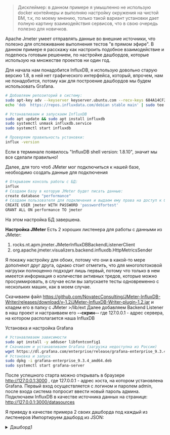 > Дисклеймер: в данном примере я умышленно не использую docker контейнеры и выполняю настройку окружения на чистой ВМ, т.к, по моему мнению, только такой вариант установки дает полную картину взаимодействия сервисов, что в свою очередь полезно для новичков.

Apache Jmeter умеет отправлять данные во внешние источники, что полезно для отслеживание выполнения тестов "в прямом эфире". В данном примере я расскажу как настроить подобное взаимодействие и поделюсь готовым решением, по настройке дашбордов, которые использую на множестве проектов ни один год.

Для начала нам понадобится InfluxDB, я использую довольно старую версию 1.8, в ней нет графического интерфейса, который, впрочем, нам не понадобится, потому как для построение дашбордов мы будем использовать Grafana.

```bash
# Добавляем репозиторий в систему:
sudo apt-key adv --keyserver keyserver.ubuntu.com --recv-keys 684A14CF2582E0C5
echo 'deb  https://repos.influxdata.com/debian stable main' | sudo tee /etc/apt/sources.list.d/influxdata.list
```
```bash
# Устанавливаем и запускаем InfluxDB
sudo apt update && sudo apt install influxdb
sudo systemctl unmask influxdb.service
sudo systemctl start influxdb
```
```bash
# Проверяем правильность установки:
influx -version
```
Если в терминале появилось  "InfluxDB shell version: 1.8.10", значит мы все сделали правильно!

Далее, для того чтоб JMeter мог подключиться к нашей базе, необходимо создать данные для подключения
```bash
# Открываем консоль работы с БД:
influx
# Создаем базу в которую JMeter будет писать данные:
create database "performance"
# Создаем пользователя для подключения и выдаем ему права на доступ к базе:
CREATE USER jmeter WITH PASSWORD 'passwordfortest'
GRANT ALL ON performance TO jmeter 
```
На этом настройка БД завершена. 

**Настройка JMeter**
Есть 2 хороших листенера для работы с данными из JMeter:
1. rocks.nt.apm.jmeter.JMeterInfluxDBBackendListenerClient 
2. org.apache.jmeter.visualizers.backend.influxdb.HttpMetricsSender

Я покажу настройку для обоих, потому что они в какой-то мере дополняют друг друга, однако стоит отметить, что для многопотоковой нагрузки полноценно подходит лишь первый, потому что только в нем имеется информация о количестве активных тредов, которые можно просуммировать, в случае если вы запускаете тесты одновременно с нескольких машин, как в моем случае.

Скачиваем файл https://github.com/NovatecConsulting/JMeter-InfluxDB-Writer/releases/download/v-1.2/JMeter-InfluxDB-Writer-plugin-1.2.jar и кладем его в папку с JMeter >/lib/ext
Далее добавляем Backend Listener в наш проект и настраиваем его
**--скрин--**
где 127.0.0.1 - адрес сервера, на котором располагается наша InfluxDB

Установка и настройка Grafana
```bash
# Устанавливаем зависимости
sudo apt install -y adduser libfontconfig1
# Скачиваем и устанавливаем Grafana (загрузка недоступна из России)
wget https://dl.grafana.com/enterprise/release/grafana-enterprise_9.3.4_amd64.deb
# Установка и запуск
sudo dpkg -i grafana-enterprise_9.3.4_amd64.deb
sudo systemctl start grafana-server
```
После успешного старта можно открывать в браузере http://127.0.0.1:3000 , где 127.0.0.1 - адрес хоста, на котором установлена Grafana. Первый вход осуществляется с логином и паролем admin, после входа система попросит ввести новый пароль админа.
Подключаем InfluxDB в качестве источника данных на странице: http://127.0.0.1:3000/datasources





Я приведу в качестве примера 2 своих дашборда под каждый из листенеров Импортируем дашборд из JSON:

<details>
  <summary>Дашборд1</summary>
{
  "annotations": {
    "list": [
      {
        "builtIn": 1,
        "datasource": "-- Grafana --",
        "enable": true,
        "hide": true,
        "iconColor": "rgba(0, 211, 255, 1)",
        "limit": 100,
        "name": "Annotations & Alerts",
        "showIn": 0,
        "type": "dashboard"
      },
      {
        "datasource": "Performance",
        "enable": false,
        "iconColor": "rgb(23, 255, 0)",
        "name": "Test Start",
        "query": "SELECT * FROM testStartEnd WHERE type='started'",
        "tagsColumn": "type",
        "titleColumn": "testName"
      },
      {
        "datasource": "Performance",
        "enable": false,
        "iconColor": "rgba(255, 96, 96, 1)",
        "name": "Test End",
        "query": "SELECT * FROM testStartEnd WHERE type='finished'",
        "tagsColumn": "type",
        "titleColumn": "testName"
      }
    ]
  },
  "description": "This dashboard shows live load test metrics provided by JMeter.",
  "editable": true,
  "gnetId": 1152,
  "graphTooltip": 1,
  "id": 2,
  "iteration": 1674740053140,
  "links": [],
  "panels": [
    {
      "datasource": null,
      "fieldConfig": {
        "defaults": {
          "color": {
            "mode": "thresholds"
          },
          "custom": {
            "align": null,
            "filterable": false
          },
          "mappings": [],
          "thresholds": {
            "mode": "absolute",
            "steps": [
              {
                "color": "green",
                "value": null
              },
              {
                "color": "red",
                "value": 80
              }
            ]
          }
        },
        "overrides": [
          {
            "matcher": {
              "id": "byName",
              "options": "nodeName"
            },
            "properties": [
              {
                "id": "custom.width",
                "value": 174
              }
            ]
          },
          {
            "matcher": {
              "id": "byName",
              "options": "ActiveUsers"
            },
            "properties": [
              {
                "id": "custom.width",
                "value": 116
              }
            ]
          },
          {
            "matcher": {
              "id": "byName",
              "options": "Time"
            },
            "properties": [
              {
                "id": "custom.width",
                "value": 144
              }
            ]
          }
        ]
      },
      "gridPos": {
        "h": 6,
        "w": 8,
        "x": 0,
        "y": 0
      },
      "id": 28,
      "options": {
        "showHeader": true,
        "sortBy": [
          {
            "desc": true,
            "displayName": "ActiveUsers"
          }
        ]
      },
      "pluginVersion": "7.5.1",
      "targets": [
        {
          "groupBy": [
            {
              "params": [
                "$__interval"
              ],
              "type": "time"
            },
            {
              "params": [
                "null"
              ],
              "type": "fill"
            }
          ],
          "orderByTime": "ASC",
          "policy": "default",
          "query": "SELECT last(\"startedThreads\") AS ActiveUsers FROM \"virtualUsers\" WHERE $timeFilter GROUP BY nodeName ",
          "rawQuery": true,
          "refId": "A",
          "resultFormat": "table",
          "select": [
            [
              {
                "params": [
                  "value"
                ],
                "type": "field"
              },
              {
                "params": [],
                "type": "mean"
              }
            ]
          ],
          "tags": []
        }
      ],
      "timeFrom": null,
      "timeShift": null,
      "title": "Per Node Users",
      "transparent": true,
      "type": "table"
    },
    {
      "cacheTimeout": null,
      "colorBackground": false,
      "colorValue": false,
      "colors": [
        "rgba(245, 54, 54, 0.9)",
        "rgba(237, 129, 40, 0.89)",
        "rgba(50, 172, 45, 0.97)"
      ],
      "datasource": "Performance",
      "editable": true,
      "error": false,
      "fieldConfig": {
        "defaults": {},
        "overrides": []
      },
      "format": "none",
      "gauge": {
        "maxValue": 100,
        "minValue": 0,
        "show": false,
        "thresholdLabels": false,
        "thresholdMarkers": true
      },
      "gridPos": {
        "h": 5,
        "w": 3,
        "x": 8,
        "y": 0
      },
      "height": "120",
      "id": 14,
      "interval": null,
      "links": [],
      "mappingType": 1,
      "mappingTypes": [
        {
          "name": "value to text",
          "value": 1
        },
        {
          "name": "range to text",
          "value": 2
        }
      ],
      "maxDataPoints": 100,
      "nullPointMode": "connected",
      "nullText": null,
      "postfix": "",
      "postfixFontSize": "50%",
      "prefix": "",
      "prefixFontSize": "50%",
      "rangeMaps": [
        {
          "from": "null",
          "text": "N/A",
          "to": "null"
        }
      ],
      "sparkline": {
        "fillColor": "rgba(31, 118, 189, 0.18)",
        "full": false,
        "lineColor": "rgb(31, 120, 193)",
        "show": false
      },
      "tableColumn": "",
      "targets": [
        {
          "dsType": "influxdb",
          "groupBy": [],
          "measurement": "virtualUsers",
          "orderByTime": "ASC",
          "policy": "default",
          "query": "SELECT sum(\"U\") from (\nSELECT last(\"startedThreads\") AS \"U\" FROM \"virtualUsers\" WHERE $timeFilter GROUP BY nodeName\n)\n",
          "rawQuery": true,
          "refId": "A",
          "resultFormat": "table",
          "select": [
            [
              {
                "params": [
                  "meanActiveThreads"
                ],
                "type": "field"
              }
            ]
          ],
          "tags": []
        }
      ],
      "thresholds": "",
      "title": "Active Users",
      "transparent": true,
      "type": "singlestat",
      "valueFontSize": "80%",
      "valueMaps": [
        {
          "op": "=",
          "text": "N/A",
          "value": "null"
        }
      ],
      "valueName": "current"
    },
    {
      "cacheTimeout": null,
      "colorBackground": false,
      "colorValue": false,
      "colors": [
        "rgba(245, 54, 54, 0.9)",
        "rgba(237, 129, 40, 0.89)",
        "rgba(50, 172, 45, 0.97)"
      ],
      "datasource": "Performance",
      "decimals": 1,
      "editable": true,
      "error": false,
      "fieldConfig": {
        "defaults": {},
        "overrides": []
      },
      "format": "percentunit",
      "gauge": {
        "maxValue": 1,
        "minValue": null,
        "show": true,
        "thresholdLabels": false,
        "thresholdMarkers": true
      },
      "gridPos": {
        "h": 6,
        "w": 5,
        "x": 11,
        "y": 0
      },
      "height": "180",
      "id": 18,
      "interval": null,
      "links": [],
      "mappingType": 1,
      "mappingTypes": [
        {
          "name": "value to text",
          "value": 1
        },
        {
          "name": "range to text",
          "value": 2
        }
      ],
      "maxDataPoints": 100,
      "nullPointMode": "connected",
      "nullText": null,
      "postfix": "",
      "postfixFontSize": "30%",
      "prefix": "",
      "prefixFontSize": "50%",
      "rangeMaps": [
        {
          "from": "null",
          "text": "N/A",
          "to": "null"
        }
      ],
      "sparkline": {
        "fillColor": "rgba(31, 118, 189, 0.18)",
        "full": false,
        "lineColor": "rgb(31, 120, 193)",
        "show": false
      },
      "tableColumn": "",
      "targets": [
        {
          "dsType": "influxdb",
          "groupBy": [],
          "measurement": "virtualUsers",
          "policy": "default",
          "query": "SELECT 1 - sum(\"errorCount\")/count(\"responseTime\") FROM \"requestsRaw\" WHERE $timeFilter",
          "rawQuery": true,
          "refId": "A",
          "resultFormat": "time_series",
          "select": [
            [
              {
                "params": [
                  "finishedThreads"
                ],
                "type": "field"
              }
            ]
          ],
          "tags": []
        }
      ],
      "thresholds": "-1,-1",
      "title": "Success Rate",
      "transparent": true,
      "type": "singlestat",
      "valueFontSize": "80%",
      "valueMaps": [
        {
          "op": "=",
          "text": "N/A",
          "value": "null"
        }
      ],
      "valueName": "current"
    },
    {
      "cacheTimeout": null,
      "colorBackground": false,
      "colorValue": false,
      "colors": [
        "rgba(245, 54, 54, 0.9)",
        "rgba(237, 129, 40, 0.89)",
        "rgba(50, 172, 45, 0.97)"
      ],
      "datasource": "Performance",
      "decimals": 0,
      "editable": true,
      "error": false,
      "fieldConfig": {
        "defaults": {},
        "overrides": []
      },
      "format": "none",
      "gauge": {
        "maxValue": 100,
        "minValue": 0,
        "show": false,
        "thresholdLabels": false,
        "thresholdMarkers": true
      },
      "gridPos": {
        "h": 5,
        "w": 4,
        "x": 16,
        "y": 0
      },
      "height": "120",
      "id": 20,
      "interval": null,
      "links": [],
      "mappingType": 1,
      "mappingTypes": [
        {
          "name": "value to text",
          "value": 1
        },
        {
          "name": "range to text",
          "value": 2
        }
      ],
      "maxDataPoints": 100,
      "nullPointMode": "connected",
      "nullText": null,
      "postfix": "",
      "postfixFontSize": "30%",
      "prefix": "",
      "prefixFontSize": "50%",
      "rangeMaps": [
        {
          "from": "null",
          "text": "N/A",
          "to": "null"
        }
      ],
      "sparkline": {
        "fillColor": "rgba(31, 118, 189, 0.18)",
        "full": false,
        "lineColor": "rgb(31, 120, 193)",
        "show": false
      },
      "tableColumn": "",
      "targets": [
        {
          "dsType": "influxdb",
          "groupBy": [],
          "measurement": "virtualUsers",
          "policy": "default",
          "query": "SELECT  count(\"responseTime\") FROM \"requestsRaw\" WHERE $timeFilter",
          "rawQuery": true,
          "refId": "A",
          "resultFormat": "time_series",
          "select": [
            [
              {
                "params": [
                  "finishedThreads"
                ],
                "type": "field"
              }
            ]
          ],
          "tags": []
        }
      ],
      "thresholds": "",
      "title": "Request Count",
      "transparent": true,
      "type": "singlestat",
      "valueFontSize": "80%",
      "valueMaps": [
        {
          "op": "=",
          "text": "N/A",
          "value": "null"
        }
      ],
      "valueName": "current"
    },
    {
      "cacheTimeout": null,
      "colorBackground": false,
      "colorValue": false,
      "colors": [
        "rgb(109, 109, 109)",
        "rgba(237, 129, 40, 0.89)",
        "rgba(126, 0, 0, 0.9)"
      ],
      "datasource": "Performance",
      "decimals": 2,
      "editable": true,
      "error": false,
      "fieldConfig": {
        "defaults": {},
        "overrides": []
      },
      "format": "percentunit",
      "gauge": {
        "maxValue": 1,
        "minValue": null,
        "show": true,
        "thresholdLabels": false,
        "thresholdMarkers": true
      },
      "gridPos": {
        "h": 6,
        "w": 4,
        "x": 20,
        "y": 0
      },
      "height": "180",
      "id": 21,
      "interval": null,
      "links": [],
      "mappingType": 1,
      "mappingTypes": [
        {
          "name": "value to text",
          "value": 1
        },
        {
          "name": "range to text",
          "value": 2
        }
      ],
      "maxDataPoints": 100,
      "nullPointMode": "connected",
      "nullText": null,
      "postfix": "",
      "postfixFontSize": "30%",
      "prefix": "",
      "prefixFontSize": "50%",
      "rangeMaps": [
        {
          "from": "null",
          "text": "N/A",
          "to": "null"
        }
      ],
      "sparkline": {
        "fillColor": "rgba(31, 118, 189, 0.18)",
        "full": false,
        "lineColor": "rgb(31, 120, 193)",
        "show": false
      },
      "tableColumn": "",
      "targets": [
        {
          "dsType": "influxdb",
          "groupBy": [],
          "measurement": "virtualUsers",
          "policy": "default",
          "query": "SELECT sum(\"errorCount\")/count(\"responseTime\") FROM \"requestsRaw\" WHERE $timeFilter",
          "rawQuery": true,
          "refId": "A",
          "resultFormat": "time_series",
          "select": [
            [
              {
                "params": [
                  "finishedThreads"
                ],
                "type": "field"
              }
            ]
          ],
          "tags": []
        }
      ],
      "thresholds": "0.01,0.1",
      "title": "Error Rate",
      "transparent": true,
      "type": "singlestat",
      "valueFontSize": "80%",
      "valueMaps": [
        {
          "op": "=",
          "text": "N/A",
          "value": "null"
        }
      ],
      "valueName": "current"
    },
    {
      "aliasColors": {},
      "bars": false,
      "dashLength": 10,
      "dashes": false,
      "datasource": "Performance",
      "editable": true,
      "error": false,
      "fieldConfig": {
        "defaults": {
          "links": []
        },
        "overrides": []
      },
      "fill": 1,
      "fillGradient": 0,
      "grid": {},
      "gridPos": {
        "h": 8,
        "w": 24,
        "x": 0,
        "y": 6
      },
      "height": "300",
      "hiddenSeries": false,
      "id": 6,
      "legend": {
        "avg": false,
        "current": false,
        "max": false,
        "min": false,
        "show": true,
        "total": false,
        "values": false
      },
      "lines": true,
      "linewidth": 1,
      "links": [],
      "nullPointMode": "null",
      "options": {
        "alertThreshold": true
      },
      "percentage": false,
      "pluginVersion": "7.5.1",
      "pointradius": 5,
      "points": false,
      "renderer": "flot",
      "seriesOverrides": [
        {
          "$$hashKey": "object:551",
          "alias": "Throughput",
          "yaxis": 2
        }
      ],
      "spaceLength": 10,
      "stack": false,
      "steppedLine": false,
      "targets": [
        {
          "alias": "Num Users",
          "dsType": "influxdb",
          "groupBy": [
            {
              "params": [
                "10s"
              ],
              "type": "time"
            },
            {
              "params": [
                "null"
              ],
              "type": "fill"
            }
          ],
          "hide": false,
          "measurement": "virtualUsers",
          "orderByTime": "ASC",
          "policy": "default",
          "query": "SELECT sum(\"U\") from (\nSELECT mean(\"startedThreads\") AS \"U\" FROM \"virtualUsers\" WHERE $timeFilter GROUP BY nodeName\n)\nGROUP BY time(10s) \n \n",
          "rawQuery": true,
          "refId": "A",
          "resultFormat": "time_series",
          "select": [
            [
              {
                "params": [
                  "startedThreads"
                ],
                "type": "field"
              },
              {
                "params": [],
                "type": "mean"
              }
            ]
          ],
          "tags": []
        },
        {
          "alias": "Throughput",
          "dsType": "influxdb",
          "groupBy": [
            {
              "params": [
                "10s"
              ],
              "type": "time"
            },
            {
              "params": [
                "null"
              ],
              "type": "fill"
            }
          ],
          "hide": false,
          "measurement": "requestsRaw",
          "orderByTime": "ASC",
          "policy": "default",
          "query": "SELECT  count(\"responseTime\")/$aggregation FROM \"requestsRaw\" WHERE $timeFilter GROUP BY time([[aggregation]]s) fill(null)",
          "rawQuery": true,
          "refId": "B",
          "resultFormat": "time_series",
          "select": [
            [
              {
                "params": [
                  "responseTime"
                ],
                "type": "field"
              },
              {
                "params": [],
                "type": "count"
              }
            ]
          ],
          "tags": []
        }
      ],
      "thresholds": [],
      "timeFrom": null,
      "timeRegions": [],
      "timeShift": null,
      "title": "Load",
      "tooltip": {
        "msResolution": false,
        "shared": true,
        "sort": 0,
        "value_type": "individual"
      },
      "type": "graph",
      "xaxis": {
        "buckets": null,
        "mode": "time",
        "name": null,
        "show": true,
        "values": []
      },
      "yaxes": [
        {
          "format": "short",
          "label": null,
          "logBase": 1,
          "max": null,
          "min": null,
          "show": true
        },
        {
          "format": "ops",
          "label": "",
          "logBase": 1,
          "max": null,
          "min": null,
          "show": true
        }
      ],
      "yaxis": {
        "align": false,
        "alignLevel": null
      }
    },
    {
      "aliasColors": {
        "95 perc": "#F9934E",
        "99 perc": "#E24D42",
        "Max": "#BF1B00"
      },
      "bars": false,
      "dashLength": 10,
      "dashes": false,
      "datasource": "Performance",
      "editable": true,
      "error": false,
      "fieldConfig": {
        "defaults": {
          "links": []
        },
        "overrides": []
      },
      "fill": 3,
      "fillGradient": 0,
      "grid": {},
      "gridPos": {
        "h": 9,
        "w": 24,
        "x": 0,
        "y": 14
      },
      "height": "300",
      "hiddenSeries": false,
      "id": 1,
      "legend": {
        "alignAsTable": false,
        "avg": false,
        "current": false,
        "max": false,
        "min": false,
        "show": true,
        "total": false,
        "values": false
      },
      "lines": true,
      "linewidth": 1,
      "links": [],
      "nullPointMode": "null",
      "options": {
        "alertThreshold": true
      },
      "percentage": false,
      "pluginVersion": "7.5.1",
      "pointradius": 5,
      "points": false,
      "renderer": "flot",
      "seriesOverrides": [
        {
          "$$hashKey": "object:228",
          "alias": "Mean",
          "zindex": 3
        },
        {
          "$$hashKey": "object:229",
          "alias": "90 perc",
          "zindex": 2
        },
        {
          "$$hashKey": "object:230",
          "alias": "95 perc",
          "zindex": 1
        },
        {
          "$$hashKey": "object:231",
          "alias": "99 perc",
          "zindex": 0
        },
        {
          "$$hashKey": "object:232",
          "alias": "Max",
          "zindex": -1
        }
      ],
      "spaceLength": 10,
      "stack": false,
      "steppedLine": false,
      "targets": [
        {
          "alias": "",
          "dsType": "influxdb",
          "groupBy": [
            {
              "params": [
                "$aggregation"
              ],
              "type": "time"
            },
            {
              "params": [
                "null"
              ],
              "type": "fill"
            }
          ],
          "measurement": "requestsRaw",
          "orderByTime": "ASC",
          "policy": "default",
          "query": "SELECT mean(\"responseTime\") FROM \"requestsRaw\" WHERE  $timeFilter GROUP BY requestName , time([[aggregation]]s) fill(null)",
          "rawQuery": true,
          "refId": "E",
          "resultFormat": "time_series",
          "select": [
            [
              {
                "params": [
                  "responseTime"
                ],
                "type": "field"
              },
              {
                "params": [],
                "type": "mean"
              }
            ]
          ],
          "tags": [
            {
              "key": "requestName",
              "operator": "=~",
              "value": "/^$request$/"
            }
          ]
        }
      ],
      "thresholds": [],
      "timeFrom": null,
      "timeRegions": [],
      "timeShift": null,
      "title": "Response Times (mean)",
      "tooltip": {
        "msResolution": true,
        "shared": true,
        "sort": 2,
        "value_type": "individual"
      },
      "transformations": [
        {
          "id": "renameByRegex",
          "options": {
            "regex": "requestsRaw.mean {requestName: ",
            "renamePattern": ""
          }
        },
        {
          "id": "renameByRegex",
          "options": {
            "regex": "}",
            "renamePattern": ""
          }
        }
      ],
      "type": "graph",
      "xaxis": {
        "buckets": null,
        "mode": "time",
        "name": null,
        "show": true,
        "values": []
      },
      "yaxes": [
        {
          "format": "ms",
          "label": null,
          "logBase": 1,
          "max": null,
          "min": null,
          "show": true
        },
        {
          "format": "short",
          "label": null,
          "logBase": 1,
          "max": null,
          "min": null,
          "show": true
        }
      ],
      "yaxis": {
        "align": false,
        "alignLevel": null
      }
    },
    {
      "datasource": "Performance",
      "fieldConfig": {
        "defaults": {
          "color": {
            "mode": "thresholds"
          },
          "custom": {
            "align": null,
            "filterable": false
          },
          "decimals": 2,
          "mappings": [],
          "thresholds": {
            "mode": "absolute",
            "steps": [
              {
                "color": "rgba(50, 172, 45, 0.97)",
                "value": null
              },
              {
                "color": "rgba(237, 129, 40, 0.89)",
                "value": 0
              },
              {
                "color": "rgba(245, 54, 54, 0.9)",
                "value": 0
              }
            ]
          },
          "unit": "short"
        },
        "overrides": [
          {
            "matcher": {
              "id": "byName",
              "options": "Time"
            },
            "properties": [
              {
                "id": "unit",
                "value": "time: YYYY-MM-DD HH:mm:ss"
              },
              {
                "id": "custom.align",
                "value": null
              }
            ]
          },
          {
            "matcher": {
              "id": "byName",
              "options": "requestName"
            },
            "properties": [
              {
                "id": "custom.width",
                "value": 301
              }
            ]
          },
          {
            "matcher": {
              "id": "byName",
              "options": "Error Rate"
            },
            "properties": [
              {
                "id": "custom.displayMode",
                "value": "color-text"
              },
              {
                "id": "unit",
                "value": "percentunit"
              }
            ]
          },
          {
            "matcher": {
              "id": "byName",
              "options": "Count"
            },
            "properties": [
              {
                "id": "custom.width",
                "value": 122
              }
            ]
          },
          {
            "matcher": {
              "id": "byName",
              "options": "Min"
            },
            "properties": [
              {
                "id": "custom.width",
                "value": 109
              }
            ]
          },
          {
            "matcher": {
              "id": "byName",
              "options": "Max"
            },
            "properties": [
              {
                "id": "custom.width",
                "value": 135
              }
            ]
          }
        ]
      },
      "gridPos": {
        "h": 11,
        "w": 24,
        "x": 0,
        "y": 23
      },
      "id": 9,
      "links": [],
      "options": {
        "showHeader": true,
        "sortBy": [
          {
            "desc": true,
            "displayName": "Mean"
          }
        ]
      },
      "pluginVersion": "7.5.1",
      "targets": [
        {
          "alias": "",
          "dsType": "influxdb",
          "groupBy": [
            {
              "params": [
                "$interval"
              ],
              "type": "time"
            },
            {
              "params": [
                "null"
              ],
              "type": "fill"
            }
          ],
          "hide": false,
          "measurement": "requests",
          "orderByTime": "ASC",
          "policy": "default",
          "query": "SELECT count(responseTime) as Count,  min(responseTime) as Min,  max(responseTime) as Max, mean(responseTime) as Mean,  percentile(responseTime, 90) as \"90%\", percentile(responseTime, 99) as \"99%\",(sum(errorCount)/count(responseTime)) as \"Error Rate\" FROM \"requestsRaw\"  WHERE $timeFilter GROUP BY requestName",
          "rawQuery": true,
          "refId": "A",
          "resultFormat": "table",
          "select": [
            [
              {
                "params": [
                  "value"
                ],
                "type": "field"
              },
              {
                "params": [],
                "type": "mean"
              }
            ]
          ],
          "tags": []
        }
      ],
      "title": "Metrics Overview",
      "transformations": [
        {
          "id": "merge",
          "options": {
            "reducers": []
          }
        },
        {
          "id": "organize",
          "options": {
            "excludeByName": {
              "Time": true
            },
            "indexByName": {},
            "renameByName": {}
          }
        }
      ],
      "type": "table"
    },
    {
      "aliasColors": {
        "95 perc": "#F9934E",
        "99 perc": "#E24D42",
        "Max": "#BF1B00"
      },
      "bars": false,
      "dashLength": 10,
      "dashes": false,
      "datasource": "Performance",
      "editable": true,
      "error": false,
      "fieldConfig": {
        "defaults": {
          "links": []
        },
        "overrides": []
      },
      "fill": 3,
      "fillGradient": 0,
      "grid": {},
      "gridPos": {
        "h": 8,
        "w": 12,
        "x": 0,
        "y": 34
      },
      "height": "300",
      "hiddenSeries": false,
      "id": 24,
      "legend": {
        "alignAsTable": false,
        "avg": false,
        "current": false,
        "max": false,
        "min": false,
        "show": true,
        "total": false,
        "values": false
      },
      "lines": true,
      "linewidth": 1,
      "links": [],
      "nullPointMode": "null",
      "options": {
        "alertThreshold": true
      },
      "percentage": false,
      "pluginVersion": "7.5.1",
      "pointradius": 5,
      "points": false,
      "renderer": "flot",
      "seriesOverrides": [
        {
          "alias": "Mean",
          "zindex": 3
        },
        {
          "alias": "90 perc",
          "zindex": 2
        },
        {
          "alias": "95 perc",
          "zindex": 1
        },
        {
          "alias": "99 perc",
          "zindex": 0
        },
        {
          "alias": "Max",
          "zindex": -1
        }
      ],
      "spaceLength": 10,
      "stack": false,
      "steppedLine": false,
      "targets": [
        {
          "alias": "Mean",
          "dsType": "influxdb",
          "groupBy": [
            {
              "params": [
                "$aggregation"
              ],
              "type": "time"
            },
            {
              "params": [
                "null"
              ],
              "type": "fill"
            }
          ],
          "hide": true,
          "measurement": "requestsRaw",
          "orderByTime": "ASC",
          "policy": "default",
          "query": "SELECT mean(\"responseTime\") FROM \"requestsRaw\" WHERE  $timeFilter GROUP BY requestName , time([[aggregation]]s) fill(null)",
          "rawQuery": true,
          "refId": "A",
          "resultFormat": "time_series",
          "select": [
            [
              {
                "params": [
                  "responseTime"
                ],
                "type": "field"
              },
              {
                "params": [],
                "type": "mean"
              }
            ]
          ],
          "tags": [
            {
              "key": "requestName",
              "operator": "=~",
              "value": "/^$request$/"
            }
          ]
        },
        {
          "alias": "90 perc",
          "dsType": "influxdb",
          "groupBy": [
            {
              "params": [
                "$aggregation"
              ],
              "type": "time"
            },
            {
              "params": [
                "null"
              ],
              "type": "fill"
            }
          ],
          "hide": true,
          "measurement": "requestsRaw",
          "orderByTime": "ASC",
          "policy": "default",
          "query": "SELECT percentile(\"responseTime\", 90) FROM \"requestsRaw\" WHERE \"requestName\" =~ /^$request$/ AND $timeFilter GROUP BY time([[aggregation]]s) fill(null)",
          "rawQuery": true,
          "refId": "B",
          "resultFormat": "time_series",
          "select": [
            [
              {
                "params": [
                  "responseTime"
                ],
                "type": "field"
              },
              {
                "params": [
                  "90"
                ],
                "type": "percentile"
              }
            ]
          ],
          "tags": [
            {
              "key": "requestName",
              "operator": "=~",
              "value": "/^$request$/"
            }
          ]
        },
        {
          "alias": "95 perc",
          "dsType": "influxdb",
          "groupBy": [
            {
              "params": [
                "$aggregation"
              ],
              "type": "time"
            },
            {
              "params": [
                "null"
              ],
              "type": "fill"
            }
          ],
          "hide": false,
          "measurement": "requestsRaw",
          "orderByTime": "ASC",
          "policy": "default",
          "query": "SELECT percentile(\"responseTime\", 95) FROM \"requestsRaw\" WHERE $timeFilter GROUP BY time([[aggregation]]s) fill(null)",
          "rawQuery": true,
          "refId": "D",
          "resultFormat": "time_series",
          "select": [
            [
              {
                "params": [
                  "responseTime"
                ],
                "type": "field"
              },
              {
                "params": [
                  95
                ],
                "type": "percentile"
              }
            ]
          ],
          "tags": [
            {
              "key": "requestName",
              "operator": "=~",
              "value": "/^$request$/"
            }
          ]
        },
        {
          "alias": "99 perc",
          "dsType": "influxdb",
          "groupBy": [
            {
              "params": [
                "$aggregation"
              ],
              "type": "time"
            },
            {
              "params": [
                "null"
              ],
              "type": "fill"
            }
          ],
          "hide": true,
          "measurement": "requestsRaw",
          "orderByTime": "ASC",
          "policy": "default",
          "query": "SELECT percentile(\"responseTime\", 99) FROM \"requestsRaw\" WHERE \"requestName\" =~ /^$request$/ AND $timeFilter GROUP BY time([[aggregation]]s) fill(null)",
          "rawQuery": true,
          "refId": "C",
          "resultFormat": "time_series",
          "select": [
            [
              {
                "params": [
                  "responseTime"
                ],
                "type": "field"
              },
              {
                "params": [
                  "99"
                ],
                "type": "percentile"
              }
            ]
          ],
          "tags": [
            {
              "key": "requestName",
              "operator": "=~",
              "value": "/^$request$/"
            }
          ]
        },
        {
          "alias": "Max",
          "dsType": "influxdb",
          "groupBy": [
            {
              "params": [
                "$aggregation"
              ],
              "type": "time"
            },
            {
              "params": [
                "null"
              ],
              "type": "fill"
            }
          ],
          "hide": true,
          "measurement": "requestsRaw",
          "orderByTime": "ASC",
          "policy": "default",
          "query": "SELECT max(\"responseTime\") FROM \"requestsRaw\" WHERE \"requestName\" =~ /^$request$/ AND $timeFilter GROUP BY time([[aggregation]]s) fill(null)",
          "rawQuery": true,
          "refId": "E",
          "resultFormat": "time_series",
          "select": [
            [
              {
                "params": [
                  "responseTime"
                ],
                "type": "field"
              },
              {
                "params": [],
                "type": "max"
              }
            ]
          ],
          "tags": [
            {
              "key": "requestName",
              "operator": "=~",
              "value": "/^$request$/"
            }
          ]
        }
      ],
      "thresholds": [],
      "timeFrom": null,
      "timeRegions": [],
      "timeShift": null,
      "title": "Response Times for some req",
      "tooltip": {
        "msResolution": true,
        "shared": true,
        "sort": 0,
        "value_type": "individual"
      },
      "type": "graph",
      "xaxis": {
        "buckets": null,
        "mode": "time",
        "name": null,
        "show": true,
        "values": []
      },
      "yaxes": [
        {
          "format": "ms",
          "label": null,
          "logBase": 1,
          "max": null,
          "min": null,
          "show": true
        },
        {
          "format": "short",
          "label": null,
          "logBase": 1,
          "max": null,
          "min": null,
          "show": true
        }
      ],
      "yaxis": {
        "align": false,
        "alignLevel": null
      }
    },
    {
      "aliasColors": {},
      "bars": false,
      "dashLength": 10,
      "dashes": false,
      "datasource": "Performance",
      "editable": true,
      "error": false,
      "fieldConfig": {
        "defaults": {
          "links": []
        },
        "overrides": []
      },
      "fill": 1,
      "fillGradient": 0,
      "grid": {},
      "gridPos": {
        "h": 8,
        "w": 12,
        "x": 12,
        "y": 34
      },
      "height": "300px",
      "hiddenSeries": false,
      "id": 26,
      "legend": {
        "alignAsTable": true,
        "avg": true,
        "current": true,
        "max": true,
        "min": true,
        "show": true,
        "total": false,
        "values": true
      },
      "lines": true,
      "linewidth": 1,
      "links": [],
      "nullPointMode": "connected",
      "options": {
        "alertThreshold": true
      },
      "percentage": false,
      "pluginVersion": "7.5.1",
      "pointradius": 5,
      "points": false,
      "renderer": "flot",
      "seriesOverrides": [],
      "spaceLength": 10,
      "stack": false,
      "steppedLine": false,
      "targets": [
        {
          "alias": "Throughput",
          "dsType": "influxdb",
          "groupBy": [
            {
              "params": [
                "10s"
              ],
              "type": "time"
            },
            {
              "params": [
                "null"
              ],
              "type": "fill"
            }
          ],
          "measurement": "requestsRaw",
          "orderByTime": "ASC",
          "policy": "default",
          "query": "SELECT count(\"responseTime\")/$aggregation FROM \"requestsRaw\" WHERE $timeFilter GROUP BY time([[aggregation]]s) fill(null)",
          "rawQuery": true,
          "refId": "A",
          "resultFormat": "time_series",
          "select": [
            [
              {
                "params": [
                  "responseTime"
                ],
                "type": "field"
              },
              {
                "params": [],
                "type": "count"
              }
            ]
          ],
          "tags": [
            {
              "key": "requestName",
              "operator": "=~",
              "value": "/^$request$/"
            }
          ]
        }
      ],
      "thresholds": [],
      "timeFrom": null,
      "timeRegions": [],
      "timeShift": null,
      "title": "Throughput",
      "tooltip": {
        "msResolution": false,
        "shared": true,
        "sort": 0,
        "value_type": "individual"
      },
      "type": "graph",
      "xaxis": {
        "buckets": null,
        "mode": "time",
        "name": null,
        "show": true,
        "values": []
      },
      "yaxes": [
        {
          "format": "ops",
          "label": "",
          "logBase": 1,
          "max": null,
          "min": null,
          "show": true
        },
        {
          "format": "short",
          "label": null,
          "logBase": 1,
          "max": null,
          "min": null,
          "show": true
        }
      ],
      "yaxis": {
        "align": false,
        "alignLevel": null
      }
    },
    {
      "aliasColors": {},
      "bars": false,
      "dashLength": 10,
      "dashes": false,
      "datasource": "Performance",
      "editable": true,
      "error": false,
      "fieldConfig": {
        "defaults": {
          "links": []
        },
        "overrides": []
      },
      "fill": 1,
      "fillGradient": 0,
      "grid": {},
      "gridPos": {
        "h": 11,
        "w": 24,
        "x": 0,
        "y": 42
      },
      "height": "300",
      "hiddenSeries": false,
      "id": 11,
      "legend": {
        "alignAsTable": true,
        "avg": false,
        "current": false,
        "max": false,
        "min": false,
        "show": true,
        "sort": "total",
        "sortDesc": true,
        "total": true,
        "values": true
      },
      "lines": true,
      "linewidth": 2,
      "links": [],
      "nullPointMode": "connected",
      "options": {
        "alertThreshold": true
      },
      "percentage": false,
      "pluginVersion": "7.5.1",
      "pointradius": 5,
      "points": false,
      "renderer": "flot",
      "seriesOverrides": [],
      "spaceLength": 10,
      "stack": false,
      "steppedLine": false,
      "targets": [
        {
          "alias": "",
          "groupBy": [
            {
              "params": [
                "$__interval"
              ],
              "type": "time"
            },
            {
              "params": [
                "null"
              ],
              "type": "fill"
            }
          ],
          "orderByTime": "ASC",
          "policy": "default",
          "query": "SELECT sum(\"errorCount\")/$aggregation as errorRate FROM \"requestsRaw\" WHERE  $timeFilter GROUP BY requestName ,  time([[aggregation]]s) fill(null) ",
          "rawQuery": true,
          "refId": "H",
          "resultFormat": "time_series",
          "select": [
            [
              {
                "params": [
                  "value"
                ],
                "type": "field"
              },
              {
                "params": [],
                "type": "mean"
              }
            ]
          ],
          "tags": []
        }
      ],
      "thresholds": [],
      "timeFrom": null,
      "timeRegions": [],
      "timeShift": null,
      "title": "Error Rate",
      "tooltip": {
        "msResolution": false,
        "shared": true,
        "sort": 0,
        "value_type": "cumulative"
      },
      "transformations": [
        {
          "id": "renameByRegex",
          "options": {
            "regex": "requestsRaw.errorRate {requestName: ",
            "renamePattern": ""
          }
        },
        {
          "id": "renameByRegex",
          "options": {
            "regex": "}",
            "renamePattern": ""
          }
        }
      ],
      "type": "graph",
      "xaxis": {
        "buckets": null,
        "mode": "time",
        "name": null,
        "show": true,
        "values": []
      },
      "yaxes": [
        {
          "format": "short",
          "label": "errors / s",
          "logBase": 1,
          "max": null,
          "min": "0",
          "show": true
        },
        {
          "format": "short",
          "label": "",
          "logBase": 1,
          "max": null,
          "min": null,
          "show": true
        }
      ],
      "yaxis": {
        "align": false,
        "alignLevel": null
      }
    }
  ],
  "refresh": false,
  "schemaVersion": 27,
  "style": "dark",
  "tags": [],
  "templating": {
    "list": [
      {
        "allValue": null,
        "current": {
          "selected": true,
          "text": [
            "All"
          ],
          "value": [
            "$__all"
          ]
        },
        "datasource": "Performance",
        "definition": "",
        "description": null,
        "error": null,
        "hide": 0,
        "includeAll": true,
        "label": "Request",
        "multi": true,
        "name": "request",
        "options": [],
        "query": "SHOW TAG VALUES FROM \"requestsRaw\" WITH KEY = \"requestName\"",
        "refresh": 1,
        "regex": "",
        "skipUrlSync": false,
        "sort": 0,
        "tagValuesQuery": null,
        "tags": [],
        "tagsQuery": null,
        "type": "query",
        "useTags": false
      },
      {
        "allValue": null,
        "auto": false,
        "current": {
          "selected": false,
          "text": "10s",
          "value": "10"
        },
        "datasource": null,
        "description": null,
        "error": null,
        "hide": 0,
        "includeAll": false,
        "label": "Aggregation Interval",
        "multi": false,
        "name": "aggregation",
        "options": [
          {
            "selected": false,
            "text": "1s",
            "value": "1"
          },
          {
            "selected": true,
            "text": "10s",
            "value": "10"
          },
          {
            "selected": false,
            "text": "30s",
            "value": "30"
          },
          {
            "selected": false,
            "text": "1m",
            "value": "60"
          },
          {
            "selected": false,
            "text": "10m",
            "value": "600"
          },
          {
            "selected": false,
            "text": "30m",
            "value": "1800"
          },
          {
            "selected": false,
            "text": "1h",
            "value": "3600"
          }
        ],
        "query": "1,10,30,60,600,1800,3600",
        "queryValue": "",
        "refresh": 0,
        "skipUrlSync": false,
        "type": "custom"
      }
    ]
  },
  "time": {
    "from": "now-15m",
    "to": "now"
  },
  "timepicker": {
    "refresh_intervals": [
      "10s",
      "30s",
      "1m",
      "5m",
      "15m",
      "30m",
      "1h",
      "2h",
      "1d"
    ],
    "time_options": [
      "5m",
      "15m",
      "1h",
      "6h",
      "12h",
      "24h",
      "2d",
      "7d",
      "30d"
    ]
  },
  "timezone": "browser",
  "title": "JMeter Load Test",
  "uid": "qyJj1xIiz",
  "version": 31
}
</details>

